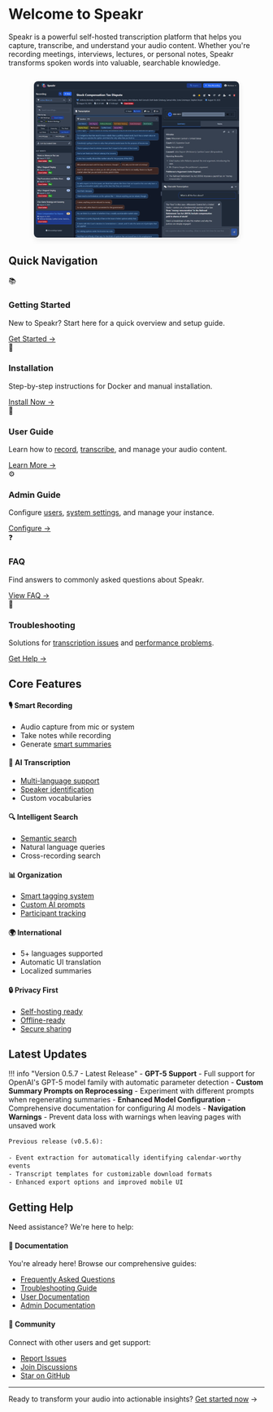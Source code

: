 # Welcome to Speakr

Speakr is a powerful self-hosted transcription platform that helps you capture, transcribe, and understand your audio content. Whether you're recording meetings, interviews, lectures, or personal notes, Speakr transforms spoken words into valuable, searchable knowledge.

<div style="max-width: 80%; margin: 2em auto;">
  <img src="assets/images/screenshots/Filters.png" alt="Main Interface" style="border-radius: 8px; box-shadow: 0 4px 12px rgba(0,0,0,0.1);">
</div>

## Quick Navigation

<div class="grid cards">
  <div class="card">
    <div class="card-icon">📚</div>
    <h3>Getting Started</h3>
    <p>New to Speakr? Start here for a quick overview and setup guide.</p>
    <a href="getting-started" class="card-link">Get Started →</a>
  </div>
  
  <div class="card">
    <div class="card-icon">🚀</div>
    <h3>Installation</h3>
    <p>Step-by-step instructions for Docker and manual installation.</p>
    <a href="getting-started/installation" class="card-link">Install Now →</a>
  </div>
  
  <div class="card">
    <div class="card-icon">👤</div>
    <h3>User Guide</h3>
    <p>Learn how to <a href="user-guide/recording">record</a>, <a href="user-guide/transcripts">transcribe</a>, and manage your audio content.</p>
    <a href="user-guide/" class="card-link">Learn More →</a>
  </div>
  
  <div class="card">
    <div class="card-icon">⚙️</div>
    <h3>Admin Guide</h3>
    <p>Configure <a href="admin-guide/user-management">users</a>, <a href="admin-guide/prompts">system settings</a>, and manage your instance.</p>
    <a href="admin-guide/" class="card-link">Configure →</a>
  </div>
  
  <div class="card">
    <div class="card-icon">❓</div>
    <h3>FAQ</h3>
    <p>Find answers to commonly asked questions about Speakr.</p>
    <a href="faq" class="card-link">View FAQ →</a>
  </div>
  
  <div class="card">
    <div class="card-icon">🔧</div>
    <h3>Troubleshooting</h3>
    <p>Solutions for <a href="troubleshooting#transcription-problems">transcription issues</a> and <a href="troubleshooting#performance-issues">performance problems</a>.</p>
    <a href="troubleshooting" class="card-link">Get Help →</a>
  </div>
</div>

## Core Features

<div class="feature-grid">
  <div class="feature-card">
    <h4>🎙️ Smart Recording</h4>
    <ul>
      <li>Audio capture from mic or system</li>
      <li>Take notes while recording</li>
      <li>Generate <a href="features#automatic-summarization">smart summaries</a></li>
    </ul>
  </div>
  
  <div class="feature-card">
    <h4>🤖 AI Transcription</h4>
    <ul>
      <li><a href="features#language-support">Multi-language support</a></li>
      <li><a href="features#speaker-diarization">Speaker identification</a></li>
      <li>Custom vocabularies</li>
    </ul>
  </div>
  
  <div class="feature-card">
    <h4>🔍 Intelligent Search</h4>
    <ul>
      <li><a href="user-guide/inquire-mode">Semantic search</a></li>
      <li>Natural language queries</li>
      <li>Cross-recording search</li>
    </ul>
  </div>
  
  <div class="feature-card">
    <h4>📊 Organization</h4>
    <ul>
      <li><a href="features#tagging-system">Smart tagging system</a></li>
      <li><a href="admin-guide/prompts">Custom AI prompts</a></li>
      <li><a href="features#speaker-management">Participant tracking</a></li>
    </ul>
  </div>
  
  <div class="feature-card">
    <h4>🌍 International</h4>
    <ul>
      <li>5+ languages supported</li>
      <li>Automatic UI translation</li>
      <li>Localized summaries</li>
    </ul>
  </div>
  
  <div class="feature-card">
    <h4>🔒 Privacy First</h4>
    <ul>
      <li><a href="getting-started/installation">Self-hosting ready</a></li>
      <li><a href="troubleshooting#offline-deployment">Offline-ready</a></li>
      <li><a href="user-guide/sharing">Secure sharing</a></li>
    </ul>
  </div>
</div>

## Latest Updates

!!! info "Version 0.5.7 - Latest Release"
    - **GPT-5 Support** - Full support for OpenAI's GPT-5 model family with automatic parameter detection
    - **Custom Summary Prompts on Reprocessing** - Experiment with different prompts when regenerating summaries
    - **Enhanced Model Configuration** - Comprehensive documentation for configuring AI models
    - **Navigation Warnings** - Prevent data loss with warnings when leaving pages with unsaved work

    Previous release (v0.5.6):

    - Event extraction for automatically identifying calendar-worthy events
    - Transcript templates for customizable download formats
    - Enhanced export options and improved mobile UI

## Getting Help

Need assistance? We're here to help:

<div class="help-grid">
  <div class="help-card">
    <h4>📖 Documentation</h4>
    <p>You're already here! Browse our comprehensive guides:</p>
    <ul>
      <li><a href="faq">Frequently Asked Questions</a></li>
      <li><a href="troubleshooting">Troubleshooting Guide</a></li>
      <li><a href="user-guide/">User Documentation</a></li>
      <li><a href="admin-guide/">Admin Documentation</a></li>
    </ul>
  </div>
  
  <div class="help-card">
    <h4>💬 Community</h4>
    <p>Connect with other users and get support:</p>
    <ul>
      <li><a href="https://github.com/murtaza-nasir/speakr/issues">Report Issues</a></li>
      <li><a href="https://github.com/murtaza-nasir/speakr/discussions">Join Discussions</a></li>
      <li><a href="https://github.com/murtaza-nasir/speakr">Star on GitHub</a></li>
    </ul>
  </div>
</div>

---

Ready to transform your audio into actionable insights? [Get started now](getting-started.md) →